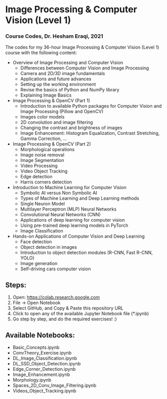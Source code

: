 # Image Processing & Computer Vision (Level 1)
### Course Codes, Dr. Hesham Eraqi, 2021

The codes for my 36-hour Image Processing & Computer Vision (Level 1) course with the following content:
- Overview of Image Processing and Computer Vision
    - Differences between Computer Vision and Image Processing
    - Camera and 2D/3D image fundamentals
    - Applications and future advances
    - Setting up the working environment
    - Revise the basics of Python and NumPy library
    - Explaining Image Basics
- Image Processing & OpenCV (Part 1)
    - Introduction to available Python packages for Computer Vision and Image Processing (Pillow and OpenCV)
    - Images color models
    - 2D convolution and image filtering
    - Changing the contrast and brightness of images
    - Image Enhancement: Histogram Equalization, Contrast Stretching, Gamma Correction, …
- Image Processing & OpenCV (Part 2)
    - Morphological operations
    - Image noise removal
    - Image Segmentation
    - Video Processing
    - Video Object Tracking
    - Edge detection
    - Harris corners detection
- Introduction to Machine Learning for Computer Vision
    - Symbolic AI versus Non Symbolic AI
    - Types of Machine Learning and Deep Learning methods
    - Single Neuron Model
    - Multilayer Perceptron (MLP) Neural Networks
    - Convolutional Neural Networks (CNN)
    - Applications of deep learning for computer vision
    - Using pre-trained deep learning models in PyTorch
    - Image Classification
- Hands-on Applications of Computer Vision and Deep Learning
    - Face detection
    - Object detection in images
    - Introduction to object detection modules (R-CNN, Fast R-CNN, YOLO)
    - Image generation
    - Self-driving cars computer vision

## Steps: 
1. Open: https://colab.research.google.com 
2. File -> Open Notebook
3. Select GitHub, and Copy & Paste this repository URL
4. Click to open any of the available Jupyter Notebook file (*.ipynb)
5. Go step by step, and do the required exercises! :)

## Available Notebooks: 
- Basic_Concepts.ipynb
- ConvTheory_Exercise.ipynb
- DL_Image_Classification.ipynb
- DL_SSD_Object_Detection.ipynb
- Edge_Corner_Detection.ipynb
- Image_Enhancement.ipynb
- Morphology.ipynb
- Spaces_2D_Conv_Image_Filtering.ipynb
- Videos_Object_Tracking.ipynb
